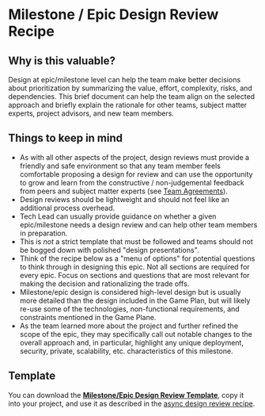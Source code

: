# Milestone / Epic Design Review Recipe

## Why is this valuable?

Design at epic/milestone level can help the team make better decisions about prioritization by summarizing the value, effort, complexity, risks, and dependencies. This brief document can help the team align on the selected approach and briefly explain the rationale for other teams, subject matter experts, project advisors, and new team members.

## Things to keep in mind

* As with all other aspects of the project, design reviews must provide a friendly and safe environment so that any team member feels comfortable proposing a design for review and can use the opportunity to grow and learn from the constructive / non-judgemental feedback from peers and subject matter experts (see [Team Agreements](../../team-agreements)).
* Design reviews should be lightweight and should not feel like an additional process overhead.
* Tech Lead can usually provide guidance on whether a given epic/milestone needs a design review and can help other team members in preparation.
* This is *not* a strict template that must be followed and teams should not be bogged down with polished "design presentations".
* Think of the recipe below as a "menu of options" for potential questions to think through in designing this epic. Not all sections are required for every epic. Focus on sections and questions that are most relevant for making the decision and rationalizing the trade offs.
* Milestone/epic design is considered high-level design but is usually more detailed than the design included in the Game Plan, but will likely re-use some of the technologies, non-functional requirements, and constraints mentioned in the Game Plane.
* As the team learned more about the project and further refined the scope of the epic, they may specifically call out notable changes to the overall approach and, in particular, highlight any unique deployment, security, private, scalability, etc. characteristics of this milestone.

## Template

You can download the **[Milestone/Epic Design Review Template](./milestone-epic-design-review-template.md)**, copy it into your project, and use it as described in the [async design review recipe](./async-design-reviews.md).
